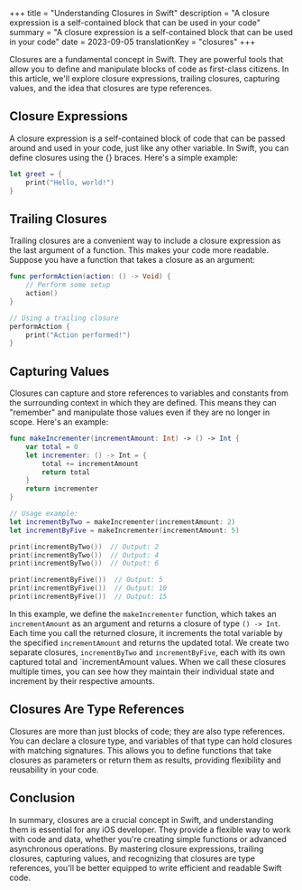 +++
title = "Understanding Closures in Swift"
description = "A closure expression is a self-contained block that can be used in your code"
summary = "A closure expression is a self-contained block that can be used in your code"
date = 2023-09-05
translationKey = "closures"
+++

Closures are a fundamental concept in Swift. They are powerful tools that allow you to define and manipulate blocks of code as first-class citizens. In this article, we'll explore closure expressions, trailing closures, capturing values, and the idea that closures are type references.

## Closure Expressions
A closure expression is a self-contained block of code that can be passed around and used in your code, just like any other variable. In Swift, you can define closures using the {} braces. Here's a simple example:
```swift
let greet = {
    print("Hello, world!")
}
```

## Trailing Closures
Trailing closures are a convenient way to include a closure expression as the last argument of a function. This makes your code more readable. Suppose you have a function that takes a closure as an argument:

```swift
func performAction(action: () -> Void) {
    // Perform some setup
    action()
}

// Using a trailing closure
performAction {
    print("Action performed!")
}
```

## Capturing Values
Closures can capture and store references to variables and constants from the surrounding context in which they are defined. This means they can "remember" and manipulate those values even if they are no longer in scope. Here's an example:

```swift
func makeIncrementer(incrementAmount: Int) -> () -> Int {
    var total = 0
    let incrementer: () -> Int = {
        total += incrementAmount
        return total
    }
    return incrementer
}

// Usage example:
let incrementByTwo = makeIncrementer(incrementAmount: 2)
let incrementByFive = makeIncrementer(incrementAmount: 5)

print(incrementByTwo())  // Output: 2
print(incrementByTwo())  // Output: 4
print(incrementByTwo())  // Output: 6

print(incrementByFive())  // Output: 5
print(incrementByFive())  // Output: 10
print(incrementByFive())  // Output: 15
```

In this example, we define the `makeIncrementer` function, which takes an `incrementAmount` as an argument and returns a closure of type `() -> Int`. Each time you call the returned closure, it increments the total variable by the specified `incrementAmount` and returns the updated total. We create two separate closures, `incrementByTwo` and `incrementByFive`, each with its own captured total and `incrementAmount values. When we call these closures multiple times, you can see how they maintain their individual state and increment by their respective amounts.

## Closures Are Type References
Closures are more than just blocks of code; they are also type references. You can declare a closure type, and variables of that type can hold closures with matching signatures. This allows you to define functions that take closures as parameters or return them as results, providing flexibility and reusability in your code.

## Conclusion
In summary, closures are a crucial concept in Swift, and understanding them is essential for any iOS developer. They provide a flexible way to work with code and data, whether you're creating simple functions or advanced asynchronous operations. By mastering closure expressions, trailing closures, capturing values, and recognizing that closures are type references, you'll be better equipped to write efficient and readable Swift code.

